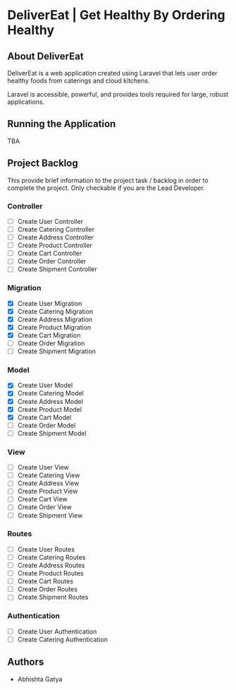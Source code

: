 # DeliverEat | Get Healthy By Ordering Healthy

## About DeliverEat

DeliverEat is a web application created using Laravel that lets user order healthy foods from caterings and cloud kitchens.

Laravel is accessible, powerful, and provides tools required for large, robust applications.

## Running the Application

TBA

## Project Backlog

This provide brief information to the project task / backlog in order to complete the project. Only checkable if you are the Lead Developer.

### Controller
- [ ] Create User Controller
- [ ] Create Catering Controller
- [ ] Create Address Controller
- [ ] Create Product Controller
- [ ] Create Cart Controller
- [ ] Create Order Controller
- [ ] Create Shipment Controller

### Migration
- [x] Create User Migration
- [x] Create Catering Migration
- [x] Create Address Migration
- [x] Create Product Migration
- [x] Create Cart Migration
- [ ] Create Order Migration
- [ ] Create Shipment Migration

### Model
- [x] Create User Model
- [x] Create Catering Model
- [x] Create Address Model
- [x] Create Product Model
- [x] Create Cart Model
- [ ] Create Order Model
- [ ] Create Shipment Model

### View
- [ ] Create User View
- [ ] Create Catering View
- [ ] Create Address View
- [ ] Create Product View
- [ ] Create Cart View
- [ ] Create Order View
- [ ] Create Shipment View

### Routes
- [ ] Create User Routes
- [ ] Create Catering Routes
- [ ] Create Address Routes
- [ ] Create Product Routes
- [ ] Create Cart Routes
- [ ] Create Order Routes
- [ ] Create Shipment Routes

### Authentication
- [ ] Create User Authentication
- [ ] Create Catering Authentication

## Authors

- Abhishta Gatya
